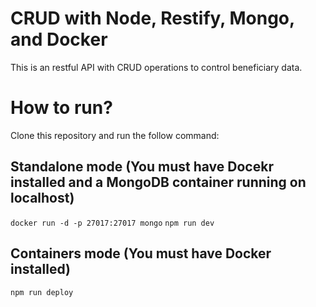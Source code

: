 # CRUD with Node, Restify, Mongo, and Docker

This is an restful API with CRUD operations to control beneficiary data.

# How to run?

Clone this repository and run the follow command:

## Standalone mode (You must have Docekr installed and a MongoDB container running on localhost)

``` docker run -d -p 27017:27017 mongo ```
``` npm run dev ```

## Containers mode (You must have Docker installed)

``` npm run deploy ```
